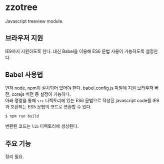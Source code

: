# zzotree

Javascript treeview module.  


## 브라우저 지원

IE9까지 지원하도록 한다. 대신 Babel을 이용해 ES6 문법 사용이 가능하도록 설정한다.  


## Babel 사용법

먼저 node, npm이 설치되어 있어야 한다. babel.config.js 파일에 지원 브라우저 버전, corejs 버전 등 설정이 가능하다.  
아래 명령을 통해 `src` 디렉토리에 있는 ES6 문법으로 작성된 javascript code를 IE9과 호환되는 ES5 문법의 코드로 변환할 수 있다.
  
```bash
$ npm run build
```
  
변환된 코드는 `lib` 디렉토리에 생성된다.  

## 주요 기능

정리 필요.
